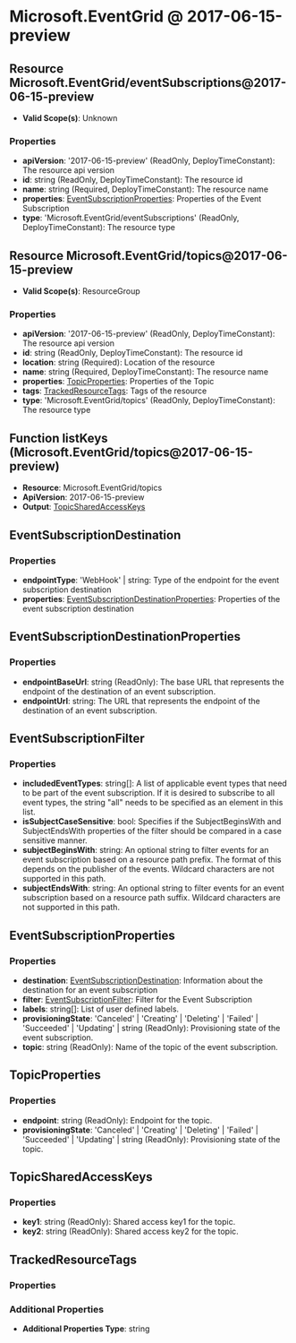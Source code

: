 # Microsoft.EventGrid @ 2017-06-15-preview

## Resource Microsoft.EventGrid/eventSubscriptions@2017-06-15-preview
* **Valid Scope(s)**: Unknown
### Properties
* **apiVersion**: '2017-06-15-preview' (ReadOnly, DeployTimeConstant): The resource api version
* **id**: string (ReadOnly, DeployTimeConstant): The resource id
* **name**: string (Required, DeployTimeConstant): The resource name
* **properties**: [EventSubscriptionProperties](#eventsubscriptionproperties): Properties of the Event Subscription
* **type**: 'Microsoft.EventGrid/eventSubscriptions' (ReadOnly, DeployTimeConstant): The resource type

## Resource Microsoft.EventGrid/topics@2017-06-15-preview
* **Valid Scope(s)**: ResourceGroup
### Properties
* **apiVersion**: '2017-06-15-preview' (ReadOnly, DeployTimeConstant): The resource api version
* **id**: string (ReadOnly, DeployTimeConstant): The resource id
* **location**: string (Required): Location of the resource
* **name**: string (Required, DeployTimeConstant): The resource name
* **properties**: [TopicProperties](#topicproperties): Properties of the Topic
* **tags**: [TrackedResourceTags](#trackedresourcetags): Tags of the resource
* **type**: 'Microsoft.EventGrid/topics' (ReadOnly, DeployTimeConstant): The resource type

## Function listKeys (Microsoft.EventGrid/topics@2017-06-15-preview)
* **Resource**: Microsoft.EventGrid/topics
* **ApiVersion**: 2017-06-15-preview
* **Output**: [TopicSharedAccessKeys](#topicsharedaccesskeys)

## EventSubscriptionDestination
### Properties
* **endpointType**: 'WebHook' | string: Type of the endpoint for the event subscription destination
* **properties**: [EventSubscriptionDestinationProperties](#eventsubscriptiondestinationproperties): Properties of the event subscription destination

## EventSubscriptionDestinationProperties
### Properties
* **endpointBaseUrl**: string (ReadOnly): The base URL that represents the endpoint of the destination of an event subscription.
* **endpointUrl**: string: The URL that represents the endpoint of the destination of an event subscription.

## EventSubscriptionFilter
### Properties
* **includedEventTypes**: string[]: A list of applicable event types that need to be part of the event subscription. 
If it is desired to subscribe to all event types, the string "all" needs to be specified as an element in this list.
* **isSubjectCaseSensitive**: bool: Specifies if the SubjectBeginsWith and SubjectEndsWith properties of the filter 
should be compared in a case sensitive manner.
* **subjectBeginsWith**: string: An optional string to filter events for an event subscription based on a resource path prefix.
The format of this depends on the publisher of the events. 
Wildcard characters are not supported in this path.
* **subjectEndsWith**: string: An optional string to filter events for an event subscription based on a resource path suffix.
Wildcard characters are not supported in this path.

## EventSubscriptionProperties
### Properties
* **destination**: [EventSubscriptionDestination](#eventsubscriptiondestination): Information about the destination for an event subscription
* **filter**: [EventSubscriptionFilter](#eventsubscriptionfilter): Filter for the Event Subscription
* **labels**: string[]: List of user defined labels.
* **provisioningState**: 'Canceled' | 'Creating' | 'Deleting' | 'Failed' | 'Succeeded' | 'Updating' | string (ReadOnly): Provisioning state of the event subscription.
* **topic**: string (ReadOnly): Name of the topic of the event subscription.

## TopicProperties
### Properties
* **endpoint**: string (ReadOnly): Endpoint for the topic.
* **provisioningState**: 'Canceled' | 'Creating' | 'Deleting' | 'Failed' | 'Succeeded' | 'Updating' | string (ReadOnly): Provisioning state of the topic.

## TopicSharedAccessKeys
### Properties
* **key1**: string (ReadOnly): Shared access key1 for the topic.
* **key2**: string (ReadOnly): Shared access key2 for the topic.

## TrackedResourceTags
### Properties
### Additional Properties
* **Additional Properties Type**: string

